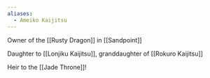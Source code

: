 ```yaml
---
aliases:
  - Ameiko Kaijitsu
---
```



Owner of the [[Rusty Dragon]] in [[Sandpoint]] 

Daughter to [[Lonjiku Kaijitsu]], granddaughter of [[Rokuro Kaijitsu]]

Heir to the [[Jade Throne]]!